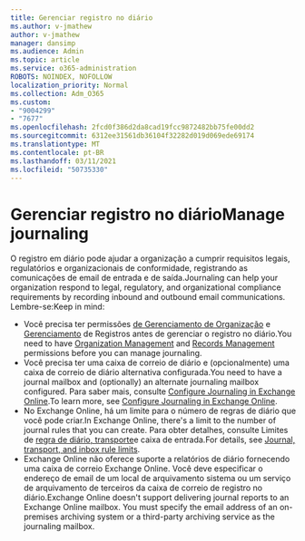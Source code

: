 ```yaml
---
title: Gerenciar registro no diário
ms.author: v-jmathew
author: v-jmathew
manager: dansimp
ms.audience: Admin
ms.topic: article
ms.service: o365-administration
ROBOTS: NOINDEX, NOFOLLOW
localization_priority: Normal
ms.collection: Adm_O365
ms.custom:
- "9004299"
- "7677"
ms.openlocfilehash: 2fcd0f386d2da8cad19fcc9872482bb75fe00dd2
ms.sourcegitcommit: 6312ee31561db36104f32282d019d069ede69174
ms.translationtype: MT
ms.contentlocale: pt-BR
ms.lasthandoff: 03/11/2021
ms.locfileid: "50735330"
---
```

# <a name="manage-journaling"></a><span data-ttu-id="49907-102">Gerenciar registro no diário</span><span class="sxs-lookup"><span data-stu-id="49907-102">Manage journaling</span></span>

<span data-ttu-id="49907-103">O registro em diário pode ajudar a organização a cumprir requisitos legais, regulatórios e organizacionais de conformidade, registrando as comunicações de email de entrada e de saída.</span><span class="sxs-lookup"><span data-stu-id="49907-103">Journaling can help your organization respond to legal, regulatory, and organizational compliance requirements by recording inbound and outbound email communications.</span></span> <span data-ttu-id="49907-104">Lembre-se:</span><span class="sxs-lookup"><span data-stu-id="49907-104">Keep in mind:</span></span>

* <span data-ttu-id="49907-105">Você precisa ter permissões [de Gerenciamento de Organização](https://go.microsoft.com/fwlink/?linkid=2115259) e [Gerenciamento](https://go.microsoft.com/fwlink/?linkid=2115469) de Registros antes de gerenciar o registro no diário.</span><span class="sxs-lookup"><span data-stu-id="49907-105">You need to have [Organization Management](https://go.microsoft.com/fwlink/?linkid=2115259) and [Records Management](https://go.microsoft.com/fwlink/?linkid=2115469) permissions before you can manage journaling.</span></span>
* <span data-ttu-id="49907-106">Você precisa ter uma caixa de correio de diário e (opcionalmente) uma caixa de correio de diário alternativa configurada.</span><span class="sxs-lookup"><span data-stu-id="49907-106">You need to have a journal mailbox and (optionally) an alternate journaling mailbox configured.</span></span> <span data-ttu-id="49907-107">Para saber mais, consulte [Configure Journaling in Exchange Online](https://go.microsoft.com/fwlink/?linkid=2115260).</span><span class="sxs-lookup"><span data-stu-id="49907-107">To learn more, see [Configure Journaling in Exchange Online](https://go.microsoft.com/fwlink/?linkid=2115260).</span></span>
* <span data-ttu-id="49907-108">No Exchange Online, há um limite para o número de regras de diário que você pode criar.</span><span class="sxs-lookup"><span data-stu-id="49907-108">In Exchange Online, there's a limit to the number of journal rules that you can create.</span></span> <span data-ttu-id="49907-109">Para obter detalhes, consulte Limites de [regra de diário, transporte](https://go.microsoft.com/fwlink/?linkid=2115261)e caixa de entrada.</span><span class="sxs-lookup"><span data-stu-id="49907-109">For details, see [Journal, transport, and inbox rule limits](https://go.microsoft.com/fwlink/?linkid=2115261).</span></span>
* <span data-ttu-id="49907-p104">Exchange Online não oferece suporte a relatórios de diário fornecendo uma caixa de correio Exchange Online. Você deve especificar o endereço de email de um local de arquivamento sistema ou um serviço de arquivamento de terceiros da caixa de correio de registro no diário.</span><span class="sxs-lookup"><span data-stu-id="49907-p104">Exchange Online doesn't support delivering journal reports to an Exchange Online mailbox. You must specify the email address of an on-premises archiving system or a third-party archiving service as the journaling mailbox.</span></span>
